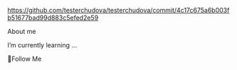 https://github.com/testerchudova/testerchudova/commit/4c17c675a6b003fb51677bad99d883c5efed2e59

About me

I’m currently learning ...

💬Follow Me
